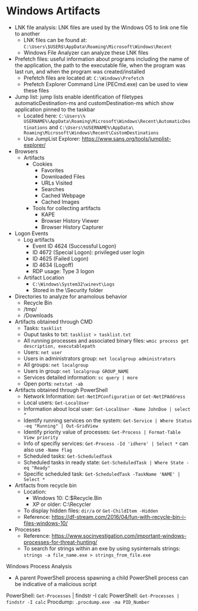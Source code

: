 # Windows Artifacts

* LNK file analysis: LNK files are used by the Windows OS to link one file to another
  * LNK files can be found at: `C:\Users\$USER$\AppData\Roaming\Microsoft\Windows\Recent`
  * Windows File Analyzer can analyze these LNK files
* Prefetch files: useful information about programs including the name of the application, the path to the executable file, when the program was last run, and when the program was created/installed
  * Prefetch files are located at: `C:\Windows\Prefetch`
  * Prefetch Explorer Command Line (PECmd.exe) can be used to view these files
* Jump list: jump lists enable identification of filetypes automaticDestination-ms and customDestination-ms which show application pinned to the taskbar
  * Located here: `C:\Users\% USERNAME%\AppData\Roaming\Microsoft\Windows\Recent\AutomaticDestinations` and `C:\Users\%USERNAME%\AppData\ Roaming\Microsoft\Windows\Recent\CustomDestinations`
  * Use JumpList Explorer: <https://www.sans.org/tools/jumplist-explorer/>
* Browsers
  * Artifacts
    * Cookies
      * Favorites
      * Downloaded Files
      * URLs Visited
      * Searches
      * Cached Webpage
      * Cached Images
    * Tools for collecting artifacts
      * KAPE
      * Browser History Viewer
      * Browser History Capturer
* Logon Events
  * Log artifacts
    * Event ID 4624 (Successful Logon)
    * ID 4672 (Special Logon): privileged user login
    * ID 4625 (Failed Logon)
    * ID 4634 (Logoff)
    * RDP usage: Type 3 logon
  * Artifact Location
    * `C:\Windows\System32\winevt\Logs`
    * Stored in the \Security folder
* Directories to analyze for anamolous behavior
  * Recycle Bin
  * /tmp/
  * /Downloads
* Artifacts obtained through CMD
  * Tasks: `tasklist`
  * Ouput tasks to txt: `tasklist > tasklist.txt`
  * All running processes and associated binary files: `wmic process get description, executablepath`
  * Users: `net user`
  * Users in administrators group: `net localgroup administrators`
  * All groups: `net localgroup`
  * Users in group: `net localgroup GROUP_NAME`
  * Services detailed information: `sc query | more`
  * Open ports: `netstat -ab`
* Artifacts obtained through PowerShell
  * Network Information: `Get-NetIPConfiguration` or `Get-NetIPAddress`
  * Local users: `Get-LocalUser`
  * Information about local user: `Get-LocalUser -Name JohnDoe | select *`
  * Identify running services on the system: `Get-Service | Where Status -eq "Running" | Out-GridView`
  * Identify priority value of processes: `Get-Process | Format-Table View priority`
  * Info of specifiy services: `Get-Process -Id 'idhere' | Select *` can also use `-Name flag`
  * Scheduled tasks: `Get-ScheduledTask`
  * Scheduled tasks in ready state: `Get-ScheduledTask | Where State -eq "Ready"`
  * Specific scheduled task: `Get-ScheduledTask -TaskName 'NAME' | Select *`
* Artifacts from recycle bin
  * Location:
    * Windows 10: C:\$Recycle.Bin
    * XP or older: C:\Recycler
  * To display hidden files: `dir/a` or `Get-ChildItem -Hidden`
  * Reference: <https://df-stream.com/2016/04/fun-with-recycle-bin-i-files-windows-10/>
* Processes
  * Reference: <https://www.socinvestigation.com/important-windows-processes-for-threat-hunting/>
  * To search for strings within an exe by using sysinternals strings: `strings -a file_name.exe > strings_from_file.exe`

Windows Process Analysis

* A parent PowerShell process spawning a child PowerShell process can be indicative of a malicious script

PowerShell: `Get-Processes` | findstr -I calc
PowerShell: `Get-Processes | findstr -I calc`
Procdump: `.procdump.exe -ma PID_Number`
